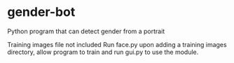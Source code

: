 # gender-bot
Python program that can detect gender from a portrait

Training images file not included
Run face.py upon adding a training images directory, allow program to train and run gui.py to use the module.
